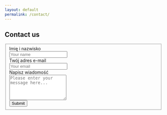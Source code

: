 ```yaml
---
layout: default
permalink: /contact/
---
```


## Contact us

<div class="row py-4">
    <div class="col-md-12">
    <div class="well well-sm">
        <form class="form-horizontal" action="#" method="post">
        <fieldset>
        <!-- Name input-->
        <div class="form-group">
            <label class="col-md-3 control-label" for="name">Imię i nazwisko</label>
            <div class="col-md-9">
            <input id="name" name="name" type="text" placeholder="Your name" class="form-control">
            </div>
        </div>
        <!-- Email input-->
        <div class="form-group">
            <label class="col-md-3 control-label" for="email">Twój adres e-mail</label>
            <div class="col-md-9">
            <input id="email" name="email" type="text" placeholder="Your email" class="form-control">
            </div>
        </div>
        <!-- Message body -->
        <div class="form-group">
            <label class="col-md-3 control-label" for="message">Napisz wiadomość</label>
            <div class="col-md-9">
            <textarea class="form-control" id="message" name="message" placeholder="Please enter your message here..." rows="5"></textarea>
            </div>
        </div>
        <!-- Form actions -->
        <div class="form-group">
            <div class="col-md-12">
            <button type="submit" class="btn btn-primary">Submit</button>
            </div>
        </div>
        </fieldset>
        </form>
    </div>
    </div>
</div>
